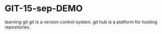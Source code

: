 # GIT-15-sep-DEMO
learning git 
git is a version control system.
git hub is a platform for hosting repositories.
